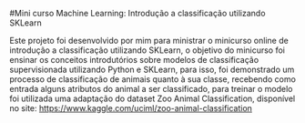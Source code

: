 #Mini curso Machine Learning: Introdução a classificação utilizando SKLearn

Este projeto foi desenvolvido por mim para ministrar o minicurso online de introdução a classificação utilizando SKLearn, o objetivo do minicurso foi ensinar os conceitos introdutórios sobre modelos de classificação supervisionada utilizando Python e SKLearn, para isso, foi demonstrado um processo de classificação de animais quanto à sua classe, recebendo como entrada alguns atributos do animal a ser classificado, para treinar o modelo foi utilizada uma adaptação do dataset Zoo Animal Classification, disponível no site: https://www.kaggle.com/uciml/zoo-animal-classification

